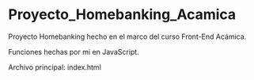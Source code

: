 # Proyecto_Homebanking_Acamica
Proyecto Homebanking hecho en el marco del curso Front-End Acámica.

Funciones hechas por mi en JavaScript.

Archivo principal: index.html
